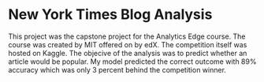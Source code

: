 # New York Times Blog Analysis  
This project was the capstone project for the Analytics Edge course. The course was created by MIT offered on 
by edX. The competition itself was hosted on Kaggle. The objecive of the analysis was to predict whether an 
article would be popular. My model predicted the correct outcome with 89% accuracy which was only 3 
percent behind the competition winner. 
